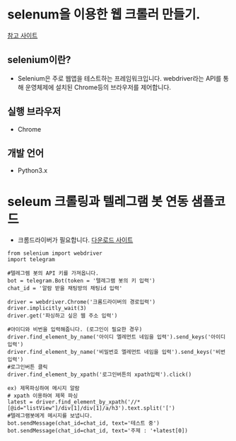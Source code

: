 # selenum을 이용한 웹 크롤러 만들기.
[참고 사이트](https://beomi.github.io/2017/02/27/HowToMakeWebCrawler-With-Selenium/)

## selenium이란?
* Selenium은 주로 웹앱을 테스트하는 프레임워크입니다. webdriver라는 API를 통해 운영체제에 설치된 Chrome등의 브라우저를 제어합니다.

## 실행 브라우저
* Chrome
## 개발 언어
* Python3.x

# seleum 크롤링과 텔레그램 봇 연동 샘플코드
* 크롬드라이버가 필요합니다. [다운로드 사이트](http://chromedriver.chromium.org/downloads)
```
from selenium import webdriver 
import telegram

#텔레그렘 봇의 API 키를 가져옵니다. 
bot = telegram.Bot(token = '텔레그램 봇의 키 입력')
chat_id = '알람 받을 채팅방의 채팅id 입력'

driver = webdriver.Chrome('크롬드라이버의 경로입력')
driver.implicitly_wait(3)
driver.get('파싱하고 싶은 웹 주소 입력')

#아이디와 비번을 입력해줍니다. (로그인이 필요한 경우) 
driver.find_element_by_name('아이디 엘레먼트 네임을 입력').send_keys('아이디 입력') 
driver.find_element_by_name('비밀번호 엘레먼트 네임을 입력').send_keys('비번 입력') 
#로그인버튼 클릭 
driver.find_element_by_xpath('로그인버튼의 xpath입력').click()

ex) 제목파싱하여 메시지 알람 
# xpath 이용하여 제목 파싱 
latest = driver.find_element_by_xpath('//*[@id="listView"]/div[1]/div[1]/a/h3').text.split('[')
#텔레그램봇에게 메시지를 보냅니다.
bot.sendMessage(chat_id=chat_id, text='테스트 중') 
bot.sendMessage(chat_id=chat_id, text='주제 : '+latest[0])

```
